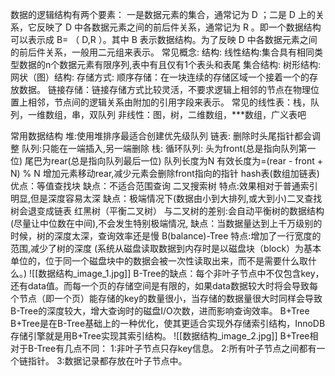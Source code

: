 数据的逻辑结构有两个要素：
一是数据元素的集合，通常记为 D ；二是 D 上的关系，它反映了 D 中各数据元素之间的前后件关系，通常记为 R 。即一个数据结构可以表示成 B= （ D,R ）。其中 B 表示数据结构。为了反映 D 中各数据元素之间的前后件关系，一般用二元组来表示。
常见概念:
结构:
线性结构:集合具有相同类型数据的n个数据元素有限序列,表中有且仅有1个表头和表尾
集合结构:
树形结构:
网状（图）结构:
存储方式:
顺序存储：在一块连续的存储区域一个接着一个的存放数据。
链接存储：链接存储方式比较灵活，不要求逻辑上相邻的节点在物理位置上相邻，节点间的逻辑关系由附加的引用字段来表示。
常见的线性表：栈，队列，一维数组，串，双队列
非线性：图，树，二维数组，***数组，广义表吧

常用数据结构
堆:使用堆排序最适合创建优先级队列
链表:
删除时头尾指针都会调整
队列:只能在一端插入,另一端删除
栈:
循环队列:
头为front(总是指向队列第一位)
尾巴为rear(总是指向队列最后一位)
队列长度为N
有效长度为=(rear - front + N) % N
增加元素移动rear,减少元素会删除front指向的指针
hash表(数组加链表)
优点：等值查找块
缺点：不适合范围查询
二叉搜索树
特点:效果相对于普通索引明显,但是深度容易太深
缺点：极端情况下(数据由小到大排列,或大到小)二叉查找树会退变成链表
红黑树（平衡二叉树）
与二叉树的差别:会自动平衡树的数据结构(尽量让中位数在中间),不会发生特别极端情况,
缺点：当数据量达到上千万级别的时候，树的深度太深，查询效率还是慢
B(balance)-Tree
特点:增加了一行宽度的范围,减少了树的深度
(系统从磁盘读取数据到内存时是以磁盘块（block）为基本单位的，位于同一个磁盘块中的数据会被一次性读取出来，而不是需要什么取什么。)
![[数据结构_image_1.jpg]]
B-Tree的缺点：每个非叶子节点中不仅包含key，还有data值。而每一个页的存储空间是有限的，如果data数据较大时将会导致每个节点（即一个页）能存储的key的数量很小，当存储的数据量很大时同样会导致B-Tree的深度较大，增大查询时的磁盘I/O次数，进而影响查询效率。
B+Tree
B+Tree是在B-Tree基础上的一种优化，使其更适合实现外存储索引结构，InnoDB存储引擎就是用B+Tree实现其索引结构。
![[数据结构_image_2.jpg]]
B+Tree相对于B-Tree有几点不同：
1:非叶子节点只存key信息。
2:所有叶子节点之间都有一个链指针。
3:数据记录都存放在叶子节点中。